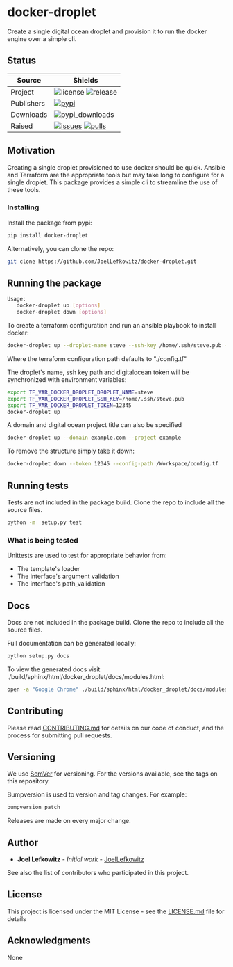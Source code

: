 # docker-droplet
Create a single digital ocean droplet and provision it to run the docker engine over a simple cli.

## Status

| Source  | Shields  |
|-----|--------------|
| Project  | ![license][license] ![release][release]  |
| Publishers  | [![pypi][pypi]][pypi_link]    |
| Downloads  | ![pypi_downloads][pypi_downloads] |
| Raised  | [![issues][issues]][issues_link] [![pulls][pulls]][pulls_link]  |

[license]: https://img.shields.io/github/license/joellefkowitz/docker-droplet

[release]: https://img.shields.io/github/v/release/joellefkowitz/docker-droplet

[pypi]: https://img.shields.io/pypi/v/docker-droplet (PyPi)
[pypi_link]: https://pypi.org/project/docker-droplet

[python_version]: https://img.shields.io/pypi/pyversions/docker-droplet

[pypi_downloads]: https://img.shields.io/pypi/dw/docker-droplet

[issues]: https://img.shields.io/github/issues/joellefkowitz/docker-droplet (Issues)
[issues_link]: https://github.com/JoelLefkowitz/docker-droplet/issues

[pulls]: https://img.shields.io/github/issues-pr/joellefkowitz/docker-droplet (Pull requests)
[pulls_link]: https://github.com/JoelLefkowitz/docker-droplet/pulls  

## Motivation

Creating a single droplet provisioned to use docker should be quick. Ansible and Terraform are the appropriate tools but may take long to configure for a single droplet. This package provides a simple cli to streamline the use of these tools.

### Installing

Install the package from pypi:

```bash
pip install docker-droplet
```

Alternatively, you can clone the repo:

```bash
git clone https://github.com/JoelLefkowitz/docker-droplet.git
```

## Running the package

```bash
Usage:
   docker-droplet up [options]
   docker-droplet down [options]
```

To create a terraform configuration and run an ansible playbook to install docker:
```bash
docker-droplet up --droplet-name steve --ssh-key /home/.ssh/steve.pub --token 12345 --config-path /Workspace/config.tf
```
Where the terraform configuration path defaults to "./config.tf"

The droplet's name, ssh key path and digitalocean token will be synchronized with environment variables:
```bash
export TF_VAR_DOCKER_DROPLET_DROPLET_NAME=steve
export TF_VAR_DOCKER_DROPLET_SSH_KEY=/home/.ssh/steve.pub
export TF_VAR_DOCKER_DROPLET_TOKEN=12345
docker-droplet up
```

A domain and digital ocean project title can also be specified
```bash
docker-droplet up --domain example.com --project example
```

To remove the structure simply take it down:
```bash
docker-droplet down --token 12345 --config-path /Workspace/config.tf
```

## Running tests

Tests are not included in the package build. Clone the repo to include all the source files.

```bash
python -m  setup.py test
```

### What is being tested

Unittests are used to test for appropriate behavior from:

* The template's loader
* The interface's argument validation
* The interface's path_validation

## Docs

Docs are not included in the package build. Clone the repo to include all the source files.

Full documentation can be generated locally:

```bash
python setup.py docs
```

To view the generated docs visit ./build/sphinx/html/docker_droplet/docs/modules.html:

```bash
open -a "Google Chrome" ./build/sphinx/html/docker_droplet/docs/modules.html
```

## Contributing

Please read [CONTRIBUTING.md](CONTRIBUTING.md) for details on our code of conduct, and the process for submitting pull requests.

## Versioning

We use [SemVer](http://semver.org/) for versioning. For the versions available, see the tags on this repository. 

Bumpversion is used to version and tag changes.
For example:

```bash
bumpversion patch
```

Releases are made on every major change.

## Author

* **Joel Lefkowitz** - *Initial work* - [JoelLefkowitz](https://github.com/JoelLefkowitz)

See also the list of contributors who participated in this project.

## License

This project is licensed under the MIT License - see the [LICENSE.md](LICENSE.md) file for details

## Acknowledgments

None
